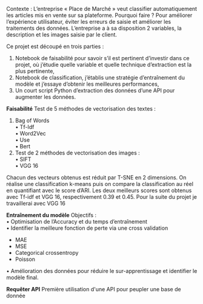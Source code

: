 Contexte : 
L’entreprise « Place de Marché » veut classifier automatiquement les articles mis en vente sur sa plateforme. 
Pourquoi faire ? Pour améliorer l’expérience utilisateur, éviter les erreurs de saisie et améliorer les traitements des données.
L’entreprise a à sa disposition 2 variables, la description et les images saisie par le client.

Ce projet est découpé en trois parties :
1.	Notebook de faisabilité pour savoir s’il est pertinent d’investir dans ce projet, où j’étudie quelle variable et quelle technique d’extraction est la plus pertinente,
2.	Notebook de classification, j’établis une stratégie d’entraînement du modèle et j’essaye d’obtenir les meilleures performances,
3.	Un court script Python d’extraction des données d’une API pour augmenter les données. 

**Faisabilité** 
Test de 5 méthodes de vectorisation des textes : 
1. Bag of Words\
•	Tf-Idf\
•	Word2Vec\
•	Use\
•	Bert
2. Test de 2 méthodes de vectorisation des images : \
•	SIFT\
•	VGG 16

Chacun des vecteurs obtenus est réduit par T-SNE en 2 dimensions. On réalise une classification k-means puis on compare la classification au réel en quantifiant avec le score d’ARI.
Les deux meilleurs scores sont obtenus avec Tf-idf et VGG 16, respectivement 0.39 et 0.45. Pour la suite du projet je travaillerai avec VGG 16


**Entraînement du modèle**
Objectifs :\
•	Optimisation de l’Accuracy et du temps d’entraînement\
•	Identifier la meilleure fonction de perte via une cross validation
   - MAE
   - MSE
   - Categorical crossentropy
   - Poisson

•	Amélioration des données pour réduire le sur-apprentissage et identifier le modèle final.

**Requêter API**
Première utilisation d'une API pour peupler une base de donnée
